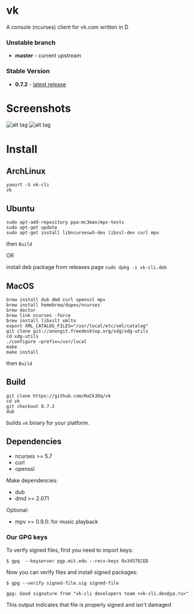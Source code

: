 # vk
A console (ncurses) client for vk.com written in D


### Unstable branch
+ **master** - current upstream 

### Stable Version
+ **0.7.2** - [latest release](https://vk.com/hack3d_home?w=wall-69278962_1446/)

# Screenshots

![alt tag](http://cs630123.vk.me/v630123942/25fc7/YOqfnerj4bE.jpg)
![alt tag](http://cs630123.vk.me/v630123942/25fd7/hcgITGtqEd0.jpg)

# Install

## ArchLinux

```
yaourt -S vk-cli
vk
```

## Ubuntu 

```
sudo apt-add-repository ppa:mc3man/mpv-tests
sudo apt-get update
sudo apt-get install libncursesw5-dev libssl-dev curl mpv
```

then `Build` 

OR

install deb package from releases page `sudo dpkg -i vk-cli.deb` 

## MacOS

```
brew install dub dmd curl openssl mpv
brew install homebrew/dupes/ncurses
brew doctor
brew link ncurses -force
brew install libxslt xmlto
export XML_CATALOG_FILES="/usr/local/etc/xml/catalog"
git clone git://anongit.freedesktop.org/xdg/xdg-utils
cd xdg-utils
./configure —prefix=/usr/local
make
make install
```

then `Build`

## Build

```
git clone https://github.com/HaCk3Dq/vk
cd vk
git checkout 0.7.2
dub
```
builds `vk` binary for your platform.

## Dependencies

+ ncurses >= 5.7
+ curl
+ openssl

Make dependencies:

+ dub 
+ dmd >= 2.071

Optional:

+ mpv >= 0.9.0: for music playback

### Our GPG keys

To verify signed files, first you need to import keys:

` $ gpg  --keyserver pgp.mit.edu --recv-keys 0x3457ECED `

Now you can verify files and install signed packages:

` $ gpg --verify signed-file.sig signed-file `

`gpg: Good signature from "vk-cli developers team <vk-cli.dev@ya.ru>"`

This output indicates that file is properly signed and isn't damaged

